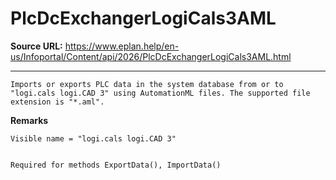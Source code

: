 # PlcDcExchangerLogiCals3AML

**Source URL:** https://www.eplan.help/en-us/Infoportal/Content/api/2026/PlcDcExchangerLogiCals3AML.html

---

```
Imports or exports PLC data in the system database from or to "logi.cals logi.CAD 3" using AutomationML files. The supported file extension is "*.aml".

```

**Remarks**

```
Visible name = "logi.cals logi.CAD 3"


Required for methods ExportData(), ImportData()

```